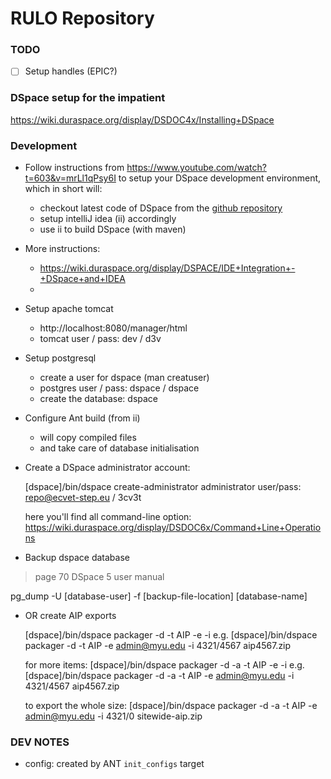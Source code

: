 RULO Repository
===============


### TODO

- [ ]  Setup handles (EPIC?)

### DSpace setup for the impatient

https://wiki.duraspace.org/display/DSDOC4x/Installing+DSpace



### Development

* Follow instructions from https://www.youtube.com/watch?t=603&v=mrLl1qPsy6I to setup your DSpace development environment, which in short will:
    - checkout latest code of DSpace from the [github repository](https://github.com/EcvetStep/rulo-repo)
    - setup intelliJ idea (ii) accordingly
    - use ii to build DSpace (with maven)

* More instructions: 
    - https://wiki.duraspace.org/display/DSPACE/IDE+Integration+-+DSpace+and+IDEA
    - 
    
* Setup apache tomcat

    - http://localhost:8080/manager/html
    - tomcat user / pass: dev / d3v
    
* Setup postgresql
    - create a user for dspace (man creatuser)
    - postgres user / pass: dspace / dspace
    - create the database: dspace

* Configure Ant build (from ii) 
    - will copy compiled files 
    - and take care of database initialisation 
    
* Create a DSpace administrator account:

  [dspace]/bin/dspace create-administrator
  administrator user/pass: repo@ecvet-step.eu / 3cv3t
  
  here you'll find all command-line option: https://wiki.duraspace.org/display/DSDOC6x/Command+Line+Operations

* Backup dspace database

> page 70 DSpace 5 user manual

  pg_dump -U [database-user] -f [backup-file-location] [database-name]
  
* OR create AIP exports
  
  [dspace]/bin/dspace packager -d -t AIP -e <eperson> -i <handle> <file-path>
  e.g.
  [dspace]/bin/dspace packager -d -t AIP -e admin@myu.edu -i 4321/4567 aip4567.zip
  
  for more items:
  [dspace]/bin/dspace packager -d -a -t AIP -e <eperson> -i <handle> <file-path>
  e.g.
  [dspace]/bin/dspace packager -d -a -t AIP -e admin@myu.edu -i 4321/4567 aip4567.zip
  
  to export the whole size:
  [dspace]/bin/dspace packager -d -a -t AIP -e admin@myu.edu -i 4321/0 sitewide-aip.zip
  
  
 ### DEV NOTES
 
 * config: created by ANT `init_configs` target